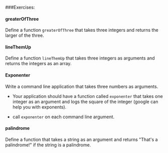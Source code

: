 ###Exercises:

#### greaterOfThree

Define a function ``greaterOfThree`` that takes three integers and returns the larger of the three.


#### lineThemUp

Define a function ``lineThemUp`` that takes three integers as arguments and returns the integers as an array.

#### Exponenter

Write a command line application that takes three numbers as  arguments. 

- Your application should have a function called ```exponenter``` that takes one integer as an argument and logs the square of the integer (google can help you with exponents).

- call ```exponenter``` on each command line argument.


#### palindrome

Define a function that takes a string as an argument and returns "That's a palindrome!" if the string is a palindrome.
